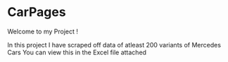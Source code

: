 # CarPages
Welcome to my Project !

In this project I have scraped off data of atleast 200 variants of Mercedes Cars 
You can view this in the Excel file attached 
